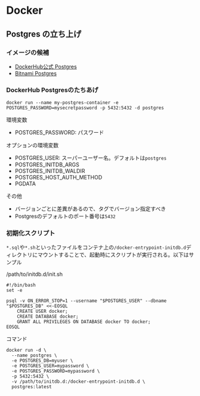 # Docker

## Postgres の立ち上げ

### イメージの候補
- [DockerHub公式 Postgres](https://hub.docker.com/_/postgres)
- [Bitnami Postgres](https://hub.docker.com/_/postgres)


### DockerHub Postgresのたちあげ

```
docker run --name my-postgres-container -e POSTGRES_PASSWORD=mysecretpassword -p 5432:5432 -d postgres
```

環境変数
- POSTGRES_PASSWORD: パスワード

オプションの環境変数
- POSTGRES_USER: スーパーユーザー名。デフォルトは`postgres`
- POSTGRES_INITDB_ARGS
- POSTGRES_INITDB_WALDIR
- POSTGRES_HOST_AUTH_METHOD
- PGDATA

その他
- バージョンごとに差異があるので、タグでバージョン指定すべき
- Postgresのデフォルトのポート番号は`5432`

### 初期化スクリプト

`*.sql`や`*.sh`といったファイルをコンテナ上の`/docker-entrypoint-initdb.d`ディレクトリにマウントすることで、起動時にスクリプトが実行される。以下はサンプル

/path/to/initdb.d/init.sh

```
#!/bin/bash
set -e

psql -v ON_ERROR_STOP=1 --username "$POSTGRES_USER" --dbname "$POSTGRES_DB" <<-EOSQL
	CREATE USER docker;
	CREATE DATABASE docker;
	GRANT ALL PRIVILEGES ON DATABASE docker TO docker;
EOSQL
```

コマンド

```
docker run -d \
  --name postgres \
  -e POSTGRES_DB=myuser \
  -e POSTGRES_USER=mypassword \
  -e POSTGRES_PASSWORD=mypassword \
  -p 5432:5432 \
  -v /path/to/initdb.d:/docker-entrypoint-initdb.d \
  postgres:latest
```